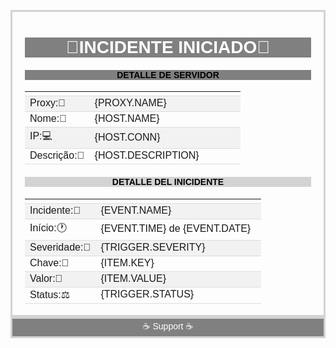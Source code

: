 <!DOCTYPE html>
<html>
<head>
<title></title>
<meta name="viewport" content="width=device-width, initial-scale=1.0">
<meta charset="UTF-8">
<style>
div {
  border: 3px solid LightGray;
  margin: auto;
  max-width: 700px;
  padding: 2px 20px 2px 20px;
  font-family: Arial, Helvetica, sans-serif;
  text-align: center;
}
div div { margin: 0; padding: 0; border: 0;}
img { max-width: 328px; }
h1, h2, h3, h5, h6 { color: White; }
h4 { color: black; }
table { width: 100%; }
tr:nth-child(even){ background-color: #f2f2f2; }

tr:hover { background-color: #ddd; }
th, td { border-bottom: 1px solid #ddd; text-align: left;}
.green { background-color: ForestGreen; }
.red { background-color: Tomato; }
.blue { background-color: LightBlue; }
.gray { background-color: Gray; color:White; }
.light { background-color:LightGray; }
</style>
</head>
<body>
<div>
<div class="gray"><h1>🤕INCIDENTE INICIADO🤕</h1></div>
<div class="gray"><h4>DETALLE DE SERVIDOR</h4></div>
<table>
      <tr><td style="width:30%"> </td>  <td> </td></tr>
      <tr><td>Proxy:🤖</td>       <td>{PROXY.NAME}</td></tr>
      <tr><td>Nome:💬</td>        <td>{HOST.NAME}</td></tr>
      <tr><td>IP:💻</td>          <td>{HOST.CONN}</td></tr>
      <tr><td>Descrição:👀</td>   <td>{HOST.DESCRIPTION}</td></tr>
    </table>

<div class="light"><h4>DETALLE DEL INICIDENTE</h4></div>
<table>
      <tr><td style="width:30%"> </td>  <td> </td></tr>
      <tr><td>Incidente:🚨</td>   <td>{EVENT.NAME}</td></tr>
      <tr><td>Início:🕐</td>      <td>{EVENT.TIME} de {EVENT.DATE}</td></tr>
      <tr><td>Severidade:🤔</td>  <td>{TRIGGER.SEVERITY}</td></tr>
      <tr><td>Chave:🔑</td>       <td>{ITEM.KEY}</td></tr>
      <tr><td>Valor:💸</td>       <td>{ITEM.VALUE}</td></tr>
      <tr><td>Status:⚖️</td>      <td>{TRIGGER.STATUS}</td></tr>
    </table>

</div>

<div class="gray">☕ Support ☕</div>

</body>
</html>

